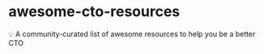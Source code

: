 # awesome-cto-resources
:bulb: A community-curated list of awesome resources to help you be a better CTO
